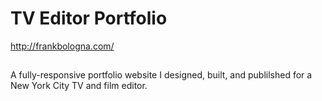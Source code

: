 # TV Editor Portfolio
http://frankbologna.com/ 

## 
A fully-responsive portfolio website I designed, built, and publilshed for a New York City TV and film editor.
